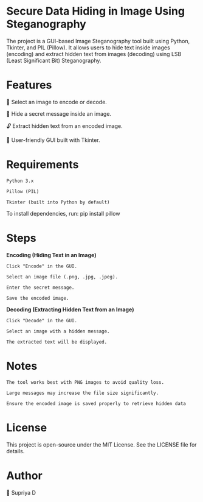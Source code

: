 # Secure Data Hiding in Image Using Steganography

The project is a GUI-based Image Steganography tool built using Python, Tkinter, and PIL (Pillow). It allows users to hide text inside images (encoding) and extract hidden text from images (decoding) using LSB (Least Significant Bit) Steganography.

# Features

📂 Select an image to encode or decode.

🔏 Hide a secret message inside an image.

🔓 Extract hidden text from an encoded image.

🎨 User-friendly GUI built with Tkinter.

# Requirements

    Python 3.x
    
    Pillow (PIL)
    
    Tkinter (built into Python by default)

To install dependencies, run: pip install pillow

# Steps

**Encoding (Hiding Text in an Image)**

    Click "Encode" in the GUI.
    
    Select an image file (.png, .jpg, .jpeg).
    
    Enter the secret message.
    
    Save the encoded image.
    
**Decoding (Extracting Hidden Text from an Image)**

    Click "Decode" in the GUI.
    
    Select an image with a hidden message.
    
    The extracted text will be displayed.
    

# Notes

    The tool works best with PNG images to avoid quality loss.
    
    Large messages may increase the file size significantly.
    
    Ensure the encoded image is saved properly to retrieve hidden data
    
# License

This project is open-source under the MIT License. See the LICENSE file for details.

# Author

👤 Supriya D
